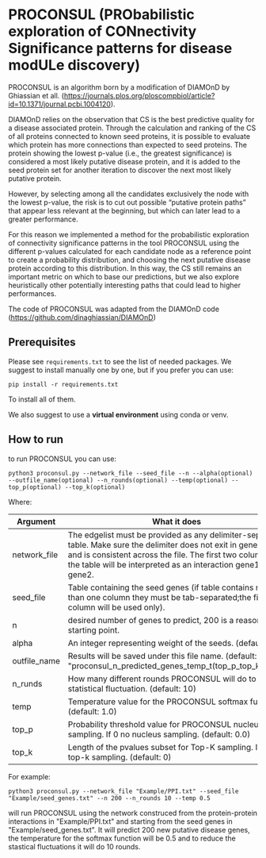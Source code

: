 # PROCONSUL (PRObabilistic exploration of CONnectivity Significance patterns for disease modULe discovery)
PROCONSUL is an algorithm born by a modification of DIAMOnD by Ghiassian et all. (https://journals.plos.org/ploscompbiol/article?id=10.1371/journal.pcbi.1004120).

DIAMOnD relies on the observation that CS is the best predictive quality for a disease associated protein.
Through the calculation and ranking of the CS of all proteins connected to known seed proteins, it is possible to evaluate which protein has more connections than expected to seed proteins.
The protein showing the lowest p-value (i.e., the greatest significance) is considered a most likely putative disease protein, and it is added to the seed protein set for another iteration to discover the next most likely putative protein.

However, by selecting among all the candidates exclusively the node with the lowest p-value, the risk is to cut out possible “putative protein paths” that appear less relevant at the beginning, but which can later lead to a greater performance.

For this reason we implemented a method for the probabilistic exploration of connectivity significance patterns in the tool PROCONSUL using the different p-values calculated for each candidate node as a reference point to create a probability distribution, and choosing the next putative disease protein according to this distribution. In this way, the CS still remains an important metric on which to base our predictions, but we also explore heuristically other potentially interesting paths that could lead to higher performances.

The code of PROCONSUL was adapted from the DIAMOnD code (https://github.com/dinaghiassian/DIAMOnD)

## Prerequisites
Please see ```requirements.txt``` to see the list of needed packages.
We suggest to install manually one by one, but if you prefer you can use:

```
pip install -r requirements.txt
```
To install all of them.

We also suggest to use a __virtual environment__ using conda or venv.

## How to run
to run PROCONSUL you can use:

```
python3 proconsul.py --network_file --seed_file --n --alpha(optional) --outfile_name(optional) --n_rounds(optional) --temp(optional) --top_p(optional) --top_k(optional)
```
Where:

| Argument 	| What it does 	|
|---	|---	|
| network_file 	| The edgelist must be provided as any delimiter-separated table. Make sure the delimiter does not exit in gene IDs and is consistent across the file. The first two columns of the table will be interpreted as an interaction gene1 <==> gene2. |
| seed_file  	| Table containing the seed genes (if table contains more than one column they must be tab-separated;the first column will be used only). |
| n 	| desired number of genes to predict, 200 is a reasonable starting point. |
| alpha 	| An integer representing weight of the seeds. (default: 1) |
| outfile_name 	| Results will be saved under this file name. (default: "proconsul_n_predicted_genes_temp_t(top_p_top_k_).txt") |
| n_runds 	| How many different rounds PROCONSUL will do to reduce statistical fluctuation. (default: 10) 	|
| temp 	| Temperature value for the PROCONSUL softmax function. (default: 1.0) 	|
| top_p 	| Probability threshold value for PROCONSUL nucleus sampling. If 0 no nucleus sampling. (default: 0.0) 	|
| top_k 	| Length of the pvalues subset for Top-K sampling. If 0 no top-k sampling. (default: 0)	|

For example: 
```
python3 proconsul.py --network_file "Example/PPI.txt" --seed_file "Example/seed_genes.txt" --n 200 --n_rounds 10 --temp 0.5
```
will run PROCONSUL using the network construced from the protein-protein interactions in "Example/PPI.txt" and starting from the seed genes in "Example/seed_genes.txt".
It will predict 200 new putative disease genes, the temperature for the softmax function will be 0.5 and to reduce the stastical fluctuations it will do 10 rounds.
